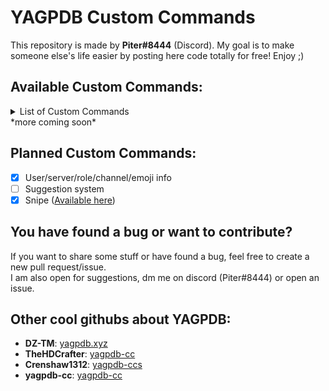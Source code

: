 # YAGPDB Custom Commands
This repository is made by **Piter#8444** (Discord). My goal is to make someone else's life easier by posting here code totally for free! Enjoy ;)

## Available Custom Commands:
<details>
<summary>List of Custom Commands</summary>
  
- [Fun](https://github.com/Piterxyz/yagpdb-cc/tree/main/Fun)
  - Check what 8ball says!
  - Wrap bubbles like a pro!
  - Not sure what to choose? Let YAG do it by you!
  - Say something, but as YAG!
- [Info](https://github.com/Piterxyz/yagpdb-cc/tree/main/Info)
  - Display informations about a role, emoji, channel, server or user!
- [Moderation](https://github.com/Piterxyz/yagpdb-cc/tree/main/Moderation)
  - Lockdown a channel!
- [Snippets](https://github.com/Piterxyz/yagpdb-customcommands/tree/main/snippets)
  - Reverse text!
  - Leave your message without formatting!
</details>
*more coming soon*

## Planned Custom Commands:
- [x] User/server/role/channel/emoji info <br>
- [ ] Suggestion system <br>
- [x] Snipe ([Available here](https://github.com/yagpdb-cc/yagpdb-cc/blob/master/util/snipe.go.tmpl))

## You have found a bug or want to contribute?
If you want to share some stuff or have found a bug, feel free to create a new pull request/issue. <br>
I am also open for suggestions, dm me on discord (Piter#8444) or open an issue.

## Other cool githubs about YAGPDB:
- **DZ-TM**: [yagpdb.xyz](https://github.com/DZ-TM/Yagpdb.xyz)
- **TheHDCrafter**: [yagpdb-cc](https://github.com/TheHDCrafter/yagpdb-cc)
- **Crenshaw1312**: [yagpdb-ccs](https://github.com/Crenshaw1312/Yagpdb-ccs)
- **yagpdb-cc**: [yagpdb-cc](https://github.com/yagpdb-cc/yagpdb-cc)
